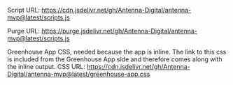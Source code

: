 Script URL: https://cdn.jsdelivr.net/gh/Antenna-Digital/antenna-mvp@latest/scripts.js

Purge URL: https://purge.jsdelivr.net/gh/Antenna-Digital/antenna-mvp@latest/scripts.js

<script src="https://cdn.jsdelivr.net/gh/Antenna-Digital/antenna-mvp@latest/scripts.js"></script>


Greenhouse App CSS, needed because the app is inline. The link to this css is included from the Greenhouse App side and therefore comes along with the inline output.
CSS URL: https://cdn.jsdelivr.net/gh/Antenna-Digital/antenna-mvp@latest/greenhouse-app.css
